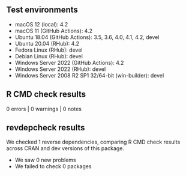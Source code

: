 ## Test environments

* macOS 12 (local): 4.2
* macOS 11 (GitHub Actions): 4.2
* Ubuntu 18.04 (GitHub Actions): 3.5, 3.6, 4.0, 4.1, 4.2, devel
* Ubuntu 20.04 (RHub): 4.2
* Fedora Linux (RHub): devel
* Debian Linux (RHub): devel
* Windows Server 2022 (GitHub Actions): 4.2
* Windows Server 2022 (RHub): devel
* Windows Server 2008 R2 SP1 32/64-bit (win-builder): devel

## R CMD check results

0 errors | 0 warnings | 0 notes

## revdepcheck results

We checked 1 reverse dependencies, comparing R CMD check results across CRAN and dev versions of this package.

 * We saw 0 new problems
 * We failed to check 0 packages
